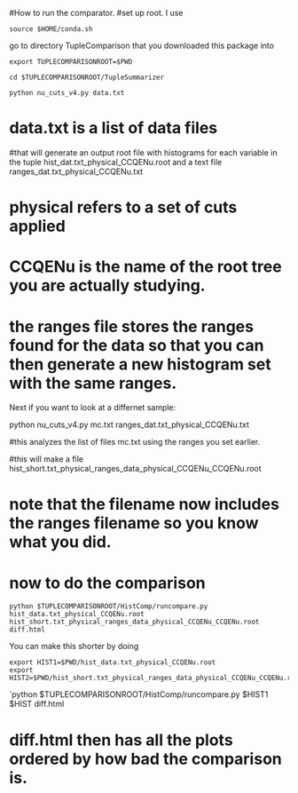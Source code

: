 #How to run the comparator. 
#set up root.  I use  

`source $HOME/conda.sh`

go to directory TupleComparison that you downloaded this package into

`export TUPLECOMPARISONROOT=$PWD`

`cd $TUPLECOMPARISONROOT/TupleSummarizer`

`python nu_cuts_v4.py data.txt `

# data.txt is a list of data files

#that will generate an output root file with histograms for each variable in the tuple hist_dat.txt_physical_CCQENu.root and a text file ranges_dat.txt_physical_CCQENu.txt

# physical refers to a set of cuts applied

# CCQENu is the name of the root tree you are actually studying. 

# the ranges file stores the ranges found for the data so that you can then generate a new histogram set with the same ranges.

Next if you want to look at a differnet sample: 

python nu_cuts_v4.py mc.txt ranges_dat.txt_physical_CCQENu.txt

#this analyzes the list of files mc.txt using the ranges you set earlier. 

#this will make a file hist_short.txt_physical_ranges_data_physical_CCQENu_CCQENu.root

# note that the filename now includes the ranges filename so you know what you did.

# now to do the comparison

`python $TUPLECOMPARISONROOT/HistComp/runcompare.py hist_data.txt_physical_CCQENu.root hist_short.txt_physical_ranges_data_physical_CCQENu_CCQENu.root diff.html`

You can make this shorter by doing

```
export HIST1=$PWD/hist_data.txt_physical_CCQENu.root
export HIST2=$PWD/hist_short.txt_physical_ranges_data_physical_CCQENu_CCQENu.root
```
`python $TUPLECOMPARISONROOT/HistComp/runcompare.py $HIST1 $HIST diff.html

# diff.html then has all the plots ordered by how bad the comparison is. 



